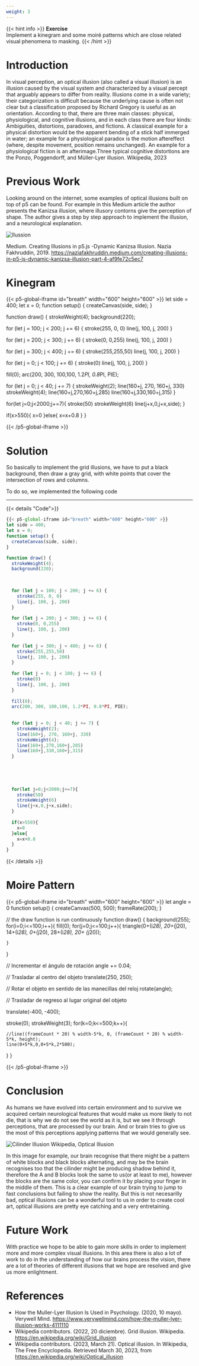 ```yaml
---
weight: 3
---
```

{{< hint info >}}
**Exercise**  
Implement a kinegram and some moiré patterns which are close related visual phenomena to masking.
  {{< /hint >}}


# Introduction

In visual perception, an optical illusion (also called a visual illusion) is an illusion caused by the visual system and characterized by a visual percept that arguably appears to differ from reality. Illusions come in a wide variety; their categorization is difficult because the underlying cause is often not clear but a classification proposed by Richard Gregory is useful as an orientation. According to that, there are three main classes: physical, physiological, and cognitive illusions, and in each class there are four kinds: Ambiguities, distortions, paradoxes, and fictions. A classical example for a physical distortion would be the apparent bending of a stick half immerged in water; an example for a physiological paradox is the motion aftereffect (where, despite movement, position remains unchanged). An example for a physiological fiction is an afterimage.Three typical cognitive distortions are the Ponzo, Poggendorff, and Müller-Lyer illusion. Wikipedia, 2023

# Previous Work

Looking around on the internet, some examples of optical illusions built on top of p5 can be found. For example in this Medium article the author presents
the Kanizsa illusion, where illusory contorns give the perception of shape. The author gives a step by step approach to implement the illusion, and a neurological
explanation.

![Ilussion](https://miro.medium.com/v2/resize:fit:640/format:webp/1*b9pai70Ql9-9TXdvsmrLlg.jpeg)

Medium. Creating Illusions in p5.js -Dynamic Kanizsa Illusion. Nazia Fakhruddin, 2019. https://naziafakhruddin.medium.com/creating-illusions-in-p5-js-dynamic-kanizsa-illusion-part-4-af9fe72c5ec7


# Kinegram

{{< p5-global-iframe id="breath" width="600" height="600" >}}
let side = 400;
let x = 0;
function setup() {
  createCanvas(side, side);
}

function draw() {
  strokeWeight(4);
  background(220);

  
  
  for (let j = 100; j < 200; j += 6) {
    stroke(255, 0, 0)
    line(j, 100, j, 200)
  }
  
  for (let j = 200; j < 300; j += 6) {
    stroke(0, 0,255)
    line(j, 100, j, 200)
  }
  
  for (let j = 300; j < 400; j += 6) {
    stroke(255,255,50)
    line(j, 100, j, 200)
  }
  
  for (let j = 0; j < 100; j += 6) {
    stroke(0)
    line(j, 100, j, 200)
  }
  
  fill(0);
  arc(200, 300, 100,100, 1.2*PI, 0.8*PI, PIE);
  
  
  for (let j = 0; j < 40; j += 7) {
    strokeWeight(2);
    line(160+j, 270, 160+j, 330)
    strokeWeight(4);
    line(160+j,270,160+j,285)
    line(160+j,330,160+j,315)
  }
  
 

  
  
  for(let j=0;j<2000;j+=7){
    stroke(50)
    strokeWeight(6)
    line(j+x,0,j+x,side);
  }
  
  if(x>550){
    x=0
  }else{
    x=x+0.8
  }
}

{{< /p5-global-iframe >}}



# Solution

So basically to implement the grid illusions, we have to put a black background, then draw a gray grid, with white points that cover the intersection of rows and columns.

To do so, we implemented the following code 

---

{{< details "Code">}}
```js
{{< p5-global-iframe id="breath" width="600" height="600" >}}
let side = 400;
let x = 0;
function setup() {
  createCanvas(side, side);
}

function draw() {
  strokeWeight(4);
  background(220);

  
  
  for (let j = 100; j < 200; j += 6) {
    stroke(255, 0, 0)
    line(j, 100, j, 200)
  }
  
  for (let j = 200; j < 300; j += 6) {
    stroke(0, 0,255)
    line(j, 100, j, 200)
  }
  
  for (let j = 300; j < 400; j += 6) {
    stroke(255,255,50)
    line(j, 100, j, 200)
  }
  
  for (let j = 0; j < 100; j += 6) {
    stroke(0)
    line(j, 100, j, 200)
  }
  
  fill(0);
  arc(200, 300, 100,100, 1.2*PI, 0.8*PI, PIE);
  
  
  for (let j = 0; j < 40; j += 7) {
    strokeWeight(2);
    line(160+j, 270, 160+j, 330)
    strokeWeight(4);
    line(160+j,270,160+j,285)
    line(160+j,330,160+j,315)
  }
  
 

  
  
  for(let j=0;j<2000;j+=7){
    stroke(50)
    strokeWeight(6)
    line(j+x,0,j+x,side);
  }
  
  if(x>550){
    x=0
  }else{
    x=x+0.8
  }
}
```
{{< /details >}}

# Moire Pattern

{{< p5-global-iframe id="breath" width="600" height="600" >}}
let angle = 0
function setup() {
createCanvas(500, 500);
frameRate(200);
}

// the draw function is run continuously
function draw() {
background(255);
for(i=0;i<=100;i++){
fill(0);
for(j=0;j<=100;j++){
triangle(0+(i*28), 20+(j*20), 14+(i*28), 0+(j*20), 28+(i*28), 20+ (j*20));

    }

}

// Incrementar el ángulo de rotación
angle += 0.04;

// Trasladar al centro del objeto
translate(250, 250);

// Rotar el objeto en sentido de las manecillas del reloj
rotate(angle);

// Trasladar de regreso al lugar original del objeto

translate(-400, -400);

stroke(0);
strokeWeight(3);
for(k=0;k<=500;k++){

    //line((frameCount * 20) % width-5*k, 0, (frameCount * 20) % width-5*k, height);
    line(0+5*k,0,0+5*k,2*500);

}
}

{{< /p5-global-iframe >}}


# Conclusion

As humans we have evolved into certain environment and to survive we acquired certain neurological features that would make us more likely to not die, that is why
we do not see the world as it is, but we see it through perceptions, that are processed by our brain. And or brain tries to give us the most  of this perceptions
applying patterns that we would generally see.

![Cilinder Illusion](https://upload.wikimedia.org/wikipedia/commons/thumb/b/be/Checker_shadow_illusion.svg/200px-Checker_shadow_illusion.svg.png)
Wikipedia, Optical Illusion

In this image for example, our brain recognise that there might be a pattern of white blocks and black blocks alternating, and may be the brain recognises too that the
cilinder might be producing shadow behind it, therefore the A and B blocks look the same to us(or at least to me), however the blocks are the same color, you can confirm
it by placing your finger in the middle of them. This is a clear example of our brain trying to jump to fast conclusions but failing to show the reality. But this
is not necesarilly bad, optical illusions can be a wonderful tool to us in order to create cool art, optical illusions are pretty eye catching and a very entretaining.

# Future Work

With practice we hope to be able to gain more skills in order to implement more and more complex visual illusions. In this area there is also a lot of work to do in the
understanding of how our brains process the vision, there are a lot of theories of different illusions that we hope are resolved and give us more enlightment.

# References

- How the Muller-Lyer Illusion Is Used in Psychology. (2020, 10 mayo). Verywell Mind. https://www.verywellmind.com/how-the-muller-lyer-illusion-works-4111110
- Wikipedia contributors. (2022, 20 diciembre). Grid illusion. Wikipedia. https://en.wikipedia.org/wiki/Grid_illusion
- Wikipedia contributors. (2023, March 21). Optical illusion. In Wikipedia, The Free Encyclopedia. Retrieved March 30, 2023, from https://en.wikipedia.org/wiki/Optical_illusion
